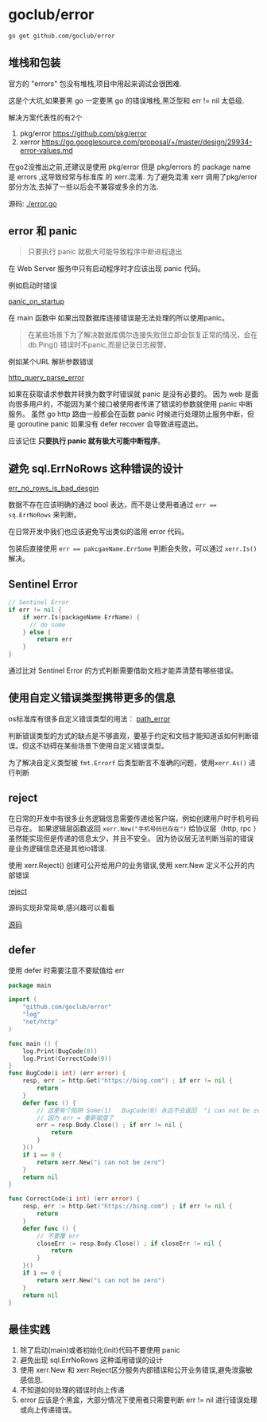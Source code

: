 # goclub/error

```sh
go get github.com/goclub/error

```

## 堆栈和包装

官方的 "errors" 包没有堆栈,项目中用起来调试会很困难.

这是个大坑,如果要黑 go 一定要黑 go 的错误堆栈,黑泛型和 err != nil 太低级.

解决方案代表性的有2个

1. pkg/error https://github.com/pkg/error
2. xerror https://go.googlesource.com/proposal/+/master/design/29934-error-values.md


在go2没推出之前,还建议是使用 pkg/error 
但是 pkg/errors 的 package name 是 errors ,这导致经常与标准库 的 xerr.混淆.
为了避免混淆 xerr 调用了pkg/error 部分方法,去掉了一些以后会不兼容或多余的方法.

源码: [./error.go](./error.go)

## error  和 panic

> 只要执行 panic 就极大可能导致程序中断进程退出  

在 Web Server 服务中只有启动程序时才应该出现 panic 代码。

例如启动时错误

[panic_on_startup](./example/panic_on_startup/main.go)

在 main 函数中 如果出现数据库连接错误是无法处理的所以使用panic。

> 在某些场景下为了解决数据库偶尔连接失败但立即会恢复正常的情况，会在 db.Ping() 错误时不panic,而是记录日志报警。

例如某个URL 解析参数错误

[http_query_parse_error](./example/http_query_parse_error/main.go)

如果在获取请求参数并转换为数字时错误就 panic 是没有必要的。
因为 web 是面向很多用户的，不能因为某个接口被使用者传递了错误的参数就使用 panic 中断服务。
虽然 go http 路由一般都会在函数 panic 时候进行处理防止服务中断，但是 goroutine panic 如果没有 defer recover 会导致进程退出。

应该记住 **只要执行 panic 就有极大可能中断程序**。
   

## 避免 sql.ErrNoRows 这种错误的设计

[err_no_rows_is_bad_desgin](./example/err_no_rows_is_bad_desgin/main.go)

数据不存在应该明确的通过 bool 表达，而不是让使用者通过 `err == sq.ErrNoRows` 来判断。

在日常开发中我们也应该避免写出类似的滥用 error 代码。

包装后直接使用 `err == pakcgaeName.ErrSome` 判断会失败，可以通过 `xerr.Is()` 解决。

## Sentinel Error

```go
// Sentinel Error
if err != nil {
	if xerr.Is(packageName.ErrName) {
      // do some	
    } else {
    	return err
    }
}
```   

通过比对 Sentinel Error 的方式判断需要借助文档才能弄清楚有哪些错误。

## 使用自定义错误类型携带更多的信息

os标准库有很多自定义错误类型的用法： [path_error](./example/path_error/main.go)

判断错误类型的方式的缺点是不够直观，要基于约定和文档才能知道该如何判断错误。但这不妨碍在某些场景下使用自定义错误类型。

为了解决自定义类型被 `fmt.Errorf` 后类型断言不准确的问题，使用`xerr.As()` 进行判断


## reject

在日常的开发中有很多业务逻辑信息需要传递给客户端，例如创建用户时手机号码已存在。
如果逻辑层函数返回 `xerr.New("手机号码已存在")` 给协议层（http, rpc ）虽然能实现但是传递的信息太少，并且不安全。
因为协议层无法判断当前的错误是业务逻辑信息还是其他io错误.

使用 xerr.Reject() 创建可公开给用户的业务错误,使用 xerr.New 定义不公开的内部错误

[reject](./example/reject/main.go)


源码实现非常简单,感兴趣可以看看

[源码](./reject.go)

## defer


使用 defer 时需要注意不要赋值给 err 
```go
package main

import (
	"github.com/goclub/error"
	"log"
	"net/http"
)

func main () {
	log.Print(BugCode(0))
	log.Print(CorrectCode(0))
}
func BugCode(i int) (err error) {
	resp, err := http.Get("https://bing.com") ; if err != nil {
		return
	}
	defer func () {
		// 这里有个陷阱 Some(1)   BugCode(0) 永远不会返回  "i can not be zero"
		// 因为 err = 重新赋值了
		err = resp.Body.Close() ; if err != nil {
			return
		}
	}()
	if i == 0 {
		return xerr.New("i can not be zero")
	}
	return nil
}

func CorrectCode(i int) (err error) {
	resp, err := http.Get("https://bing.com") ; if err != nil {
		return
	}
	defer func () {
		// 不要覆 err
		closeErr := resp.Body.Close() ; if closeErr != nil {
			return
		}
	}()
	if i == 0 {
		return xerr.New("i can not be zero")
	}
	return nil
}
```

## 最佳实践

1. 除了启动(main)或者初始化(init)代码不要使用 panic
2. 避免出现 sql.ErrNoRows 这种滥用错误的设计
3. 使用 xerr.New 和 xerr.Reject区分服务内部错误和公开业务错误,避免泄露敏感信息.
4. 不知道如何处理的错误时向上传递
5. error 应该是个黑盒，大部分情况下使用者只需要判断 err != nil 进行错误处理或向上传递错误。
